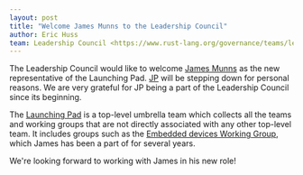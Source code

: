 ```yaml
---
layout: post
title: "Welcome James Munns to the Leadership Council"
author: Eric Huss
team: Leadership Council <https://www.rust-lang.org/governance/teams/leadership-council>
---
```


The Leadership Council would like to welcome [James Munns] as the new representative of the Launching Pad. [JP] will be stepping down for personal reasons. We are very grateful for JP being a part of the Leadership Council since its beginning.

The [Launching Pad] is a top-level umbrella team which collects all the teams and working groups that are not directly associated with any other top-level team. It includes groups such as the [Embedded devices Working Group][embedded-wg], which James has been a part of for several years.

We're looking forward to working with James in his new role!

[James Munns]: https://github.com/jamesmunns
[JP]: https://github.com/thejpster
[Launching Pad]: https://forge.rust-lang.org/governance/council.html#the-launching-pad-top-level-team
[embedded-wg]: https://github.com/rust-embedded/wg
